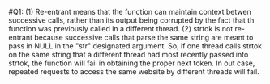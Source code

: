 #Q1:
(1) Re-entrant means that the function can maintain context betwen successive
calls, rather than its output being corrupted by the fact that th function
was previously called in a different thread.
(2) strtok is not re-entrant because successive calls that parse the same
string are meant to pass in NULL in the "str" designated argument. So, if one
thread calls strtok on the same string that a different thread had most recently
passed into strtok, the function will fail in obtaining the proper next token.
In out case, repeated requests to access the same website by different
threads will fail. 
